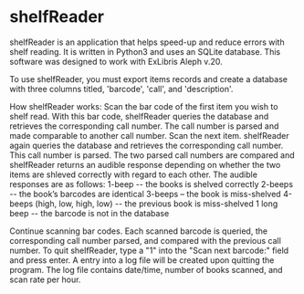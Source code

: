 shelfReader
===========

shelfReader is an application that helps speed-up and reduce errors with shelf reading.  It is written in Python3 and uses an SQLite database.  This software was designed to work with ExLibris Aleph v.20.

To use shelfReader, you must export items records and create a database with three columns titled, 'barcode', 'call', and 'description'.

How shelfReader works:
  Scan the bar code of the first item you wish to shelf read.
  With this bar code, shelfReader queries the database and retrieves the corresponding call number.
  The call number is parsed and made comparable to another call number.
  Scan the next item.
  shelfReader again queries the database and retrieves the corresponding call number.
  This call number is parsed.
  The two parsed call numbers are compared and shelfReader returns an audible response depending on whether the two items    are shleved correctly with regard to each other.  The audible responses are as follows:
      1-beep   -- the books is shelved correctly
      2-beeps -- the book’s barcodes are identical
      3-beeps – the book is miss-shelved
      4-beeps (high, low, high, low)  -- the previous book is miss-shelved
      1 long beep  -- the barcode is not in the database

  Continue scanning bar codes.
  Each scanned barcode is queried, the corresponding call number parsed, and compared with the previous call number.
  To quit shelfReader, type a "1" into the "Scan next barcode:" field and press enter.
  A entry into a log file will be created upon quitting the program.  The log file contains date/time, number of books     scanned, and scan rate per hour.
